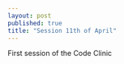 ```yaml
---
layout: post
published: true
title: "Session 11th of April"
---
```


First session of the Code Clinic
